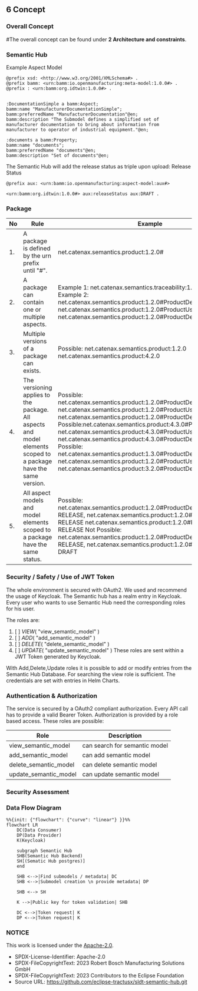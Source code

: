 ## 6 Concept

### Overall Concept

#The overall concept can be found under **2 Architecture and
constraints**.

### Semantic Hub

Example Aspect Model
```
@prefix xsd: <http://www.w3.org/2001/XMLSchema#> .
@prefix bamm: <urn:bamm:io.openmanufacturing:meta-model:1.0.0#> .
@prefix : <urn:bamm:org.idtwin:1.0.0#> .


:DocumentationSimple a bamm:Aspect;
bamm:name "ManufacturerDocumentationSimple";
bamm:preferredName "ManufacturerDocumentation"@en;
bamm:description "The Submodel defines a simplified set of manufacturer documentation to bring about information from manufacturer to operator of industrial equipment."@en;

:documents a bamm:Property;
bamm:name "documents";
bamm:preferredName "documents"@en;
bamm:description "Set of documents"@en;
```

The Semantic Hub will add the release status as triple upon upload:
Release Status
```
@prefix aux: <urn:bamm:io.openmanufacturing:aspect-model:aux#>

<urn:bamm:org.idtwin:1.0.0#> aux:releaseStatus aux:DRAFT .
```

### Package
| No | Rule                                                                                                              | Example                                                                                                                                                                                                                                                                                                                                                                                                                                                                                                               |
|----|-------------------------------------------------------------------------------------------------------------------|-----------------------------------------------------------------------------------------------------------------------------------------------------------------------------------------------------------------------------------------------------------------------------------------------------------------------------------------------------------------------------------------------------------------------------------------------------------------------------------------------------------------------|
| 1. | A package is defined by the urn prefix until "#".                                                                 | net.catenax.semantics.product:1.2.0#                                                                                                                                                                                                                                                                                                                                                                                                                                                                                  |
| 2. | A package can contain one or multiple aspects.                                                                    | Example 1: net.catenax.semantics.traceability:1.2.0#Traceability Example 2: net.catenax.semantics.product:1.2.0#ProductDescription net.catenax.semantics.product:1.2.0#ProductUsage net.catenax.semantics.product:1.2.0#ProductDetails                                                                                                                                                                                                                                                                                |
| 3. | Multiple versions of a package can exists.                                                                        | Possible: net.catenax.semantics.product:1.2.0 net.catenax.semantics.product:4.2.0                                                                                                                                                                                                                                                                                                                                                                                                                                     |
| 4. | The versioning applies to the package.  All aspects and model elements scoped to a package have the same version. | Possible: net.catenax.semantics.product:1.2.0#ProductDescription  net.catenax.semantics.product:1.2.0#ProductUsage net.catenax.semantics.product:1.2.0#ProductDetails  Possible:net.catenax.semantics.product:4.3.0#ProductDescription  net.catenax.semantics.product:4.3.0#ProductUsage net.catenax.semantics.product:4.3.0#ProductDetails  Not Possible: net.catenax.semantics.product:1.3.0#ProductDescription net.catenax.semantics.product:1.2.0#ProductUsage net.catenax.semantics.product:3.2.0#ProductDetails |
| 5. | All aspect models and model elements scoped to a package have the same status.                                    | Possible: net.catenax.semantics.product:1.2.0#ProductDescription → RELEASE, net.catenax.semantics.product:1.2.0#ProductUsage → RELEASE net.catenax.semantics.product:1.2.0#ProductDetails → RELEASE Not Possible: net.catenax.semantics.product:1.2.0#ProductDescription → RELEASE, net.catenax.semantics.product:1.2.0#ProductUsage → DRAFT                                                                                                                                                                          |


### Security / Safety / Use of JWT Token

The whole environment is secured with OAuth2. We used and recommend the usage of Keycloak. The Semantic hub has
a realm entry in Keycloak. Every user who wants to use Semantic Hub
need the corresponding roles for his user.

The roles are:

1. [ ] *VIEW*( "view_semantic_model" )
2. [ ] *ADD*( "add_semantic_model" )
3. [ ] *DELETE*( "delete_semantic_model" )
4. [ ] *UPDATE*( "update_semantic_model" )
These roles are sent within a JWT Token generated by Keycloak.

With Add,Delete,Update roles it is possible to add or modify entries from the
Semantic Hub Database. For searching the view role is sufficient.
The credentials are set with entries in Helm Charts.

### Authentication & Authorization
The service is secured by a OAuth2 compliant authorization. Every API call has to provide a
valid Bearer Token. Authorization is provided by a role based access. These roles are possible:

| Role                    | Description                   |
|-------------------------|-------------------------------|
| view_semantic_model     | can search for semantic model |
| add_semantic_model      | can add semantic model        |
| delete_semantic_model   | can delete semantic model     |
| update_semantic_model   | can update semantic model     |


### Security Assessment

### Data Flow Diagram

```mermaid
%%{init: {"flowchart": {"curve": "linear"} }}%%
flowchart LR
    DC(Data Consumer)
    DP(Data Provider)
    K(Keycloak)

    subgraph Semantic Hub
    SHB(Semantic Hub Backend)
    SH[(Sematic Hub postgres)]
    end
    
    SHB <-->|Find submodels / metadata| DC
    SHB <-->|Submodel creation \n provide metadata| DP

    SHB <--> SH

    K -->|Public key for token validation| SHB

    DC <-->|Token request| K
    DP <-->|Token request| K
```



### NOTICE

This work is licensed under the [Apache-2.0](https://www.apache.org/licenses/LICENSE-2.0).

- SPDX-License-Identifier: Apache-2.0
- SPDX-FileCopyrightText: 2023 Robert Bosch Manufacturing Solutions GmbH
- SPDX-FileCopyrightText: 2023 Contributors to the Eclipse Foundation
- Source URL: https://github.com/eclipse-tractusx/sldt-semantic-hub.git